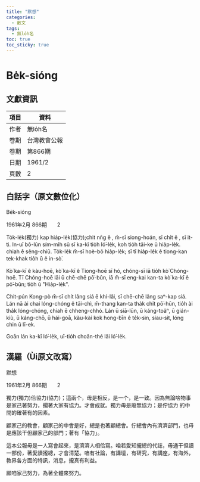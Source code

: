 ```yaml
---
title: "默想"
categories:
  - 散文
tags:
  - 無lo̍h名
toc: true
toc_sticky: true
---
```


# Be̍k-sióng

## 文獻資訊

| 項目 | 資料 |
|---|---|
| 作者 | 無lo̍h名 |
| 卷期 | 台灣教會公報 |
| 卷期 | 第866期 |
| 日期 | 1961/2 |
| 頁數 | 2 |

## 白話字（原文數位化）

Be̍k-sióng

1961年2月 866期       2

To̍k-le̍k(獨力) kap hia̍p-le̍k(協力);chit nn̄g ê , m̄-sī siong-hoán, sī chi̍t ê , sī it-tì. In-uī bô-lūn sím-mi̍h sū sī ka-kī tio̍h ló͘-le̍k, koh tio̍h tāi-ke ū hia̍p-le̍k. chiah ē sêng-chiū. To̍k-le̍k m̄-sī hoè-bô hia̍p-le̍k; sī tī hia̍p-le̍k ê tiong-kan tek-khak tio̍h ū ê in-sò͘.

Kò͘ ka-kī ê kàu-hoē, kò͘ ka-kī ê Tiong-hoē sī hó, chóng-sī iā tio̍h kò͘ Chóng-hoē. Tī Chóng-hoē lāi ū chē-chē pō͘-bûn, iā m̄-sī eng-kai kan-ta kò͘ ka-kī ê pō͘-bûn; tio̍h ū "Hia̍p-le̍k".

Chit-pún Kong-pò m̄-sī chi̍t lâng siá ē khí-lâi, sī chē-chē lâng saⁿ-kap siá. Lán nā ài chai lóng-chóng ê tāi-chì, m̄-thang kan-ta tha̍k chi̍t pō͘-hūn, tio̍h ài tha̍k lóng-chóng, chiah ē chheng-chhó. Lán ū siā-lūn, ū káng-toâⁿ, ū gián-kiù, ū káng-chō, ū hái-goā, kàu-kài kok hong-bīn ê te̍k-sìn, siau-sit, lóng chin ū lī-ek.

Goān lán ka-kī ló͘-le̍k, uī-tio̍h choân-thé lâi ló͘-le̍k.

## 漢羅（Ùi原文改寫）

默想

1961年2月 866期       2

獨力(獨力)佮協力(協力)；這兩个，毋是相反，是一个，是一致。因為無論啥物事是家己著努力，擱著大家有協力。才會成就。獨力毋是廢無協力；是佇協力 的中間的確著有的因素。

顧家己的教會，顧家己的中會是好，總是也著顧總會。佇總會內有濟濟部門，也毋是應該干但顧家己的部門；著有「協力」。

這本公報毋是一人寫會起來，是濟濟人相佮寫。咱若愛知攏總的代誌，毋通干但讀一部份，著愛讀攏總，才會清楚。咱有社論，有講壇，有研究，有講座，有海外，教界各方面的特訊，消息，攏真有利益。

願咱家己努力，為著全體來努力。

